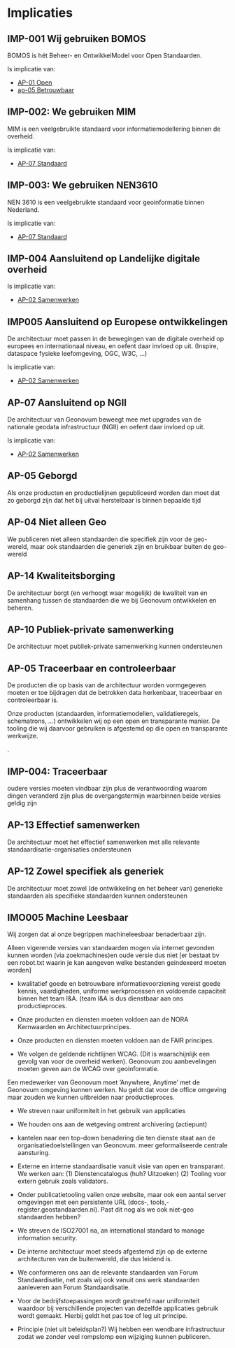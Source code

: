 # Implicaties

## IMP-001 Wij gebruiken BOMOS

BOMOS is hét Beheer- en OntwikkelModel voor Open Standaarden.

Is implicatie van:

- [AP-01 Open](../architectuurprincipes/#ap-01-open)
- [ap-05 Betrouwbaar](../architectuurprincipes/#ap-05-betrouwbaar)

## IMP-002: We gebruiken MIM

MIM is een veelgebruikte standaard voor informatiemodellering binnen de overheid.

Is implicatie van:

- [AP-07 Standaard](../architectuurprincipes/#ap-07-standaard)

## IMP-003: We gebruiken NEN3610 

NEN 3610  is een veelgebruikte standaard voor geoinformatie binnen Nederland.

Is implicatie van:

- [AP-07 Standaard](../architectuurprincipes/#ap-07-standaard)

## IMP-004 Aansluitend op Landelijke digitale overheid

Is implicatie van:

- [AP-02 Samenwerken](../architectuurprincipes/#ap-02-samenwerken)




## IMP005 Aansluitend op Europese ontwikkelingen

De architectuur moet  passen in de bewegingen van de digitale overheid op europees en internationaal niveau, en oefent daar invloed op uit. (Inspire, dataspace fysieke leefomgeving, OGC, W3C, …)

Is implicatie van:

- [AP-02 Samenwerken](../architectuurprincipes/#ap-02-samenwerken)

## AP-07 Aansluitend op NGII

De architectuur van Geonovum beweegt mee met upgrades van de nationale geodata infrastructuur (NGII) en oefent daar invloed op uit.

Is implicatie van:

- [AP-02 Samenwerken](../architectuurprincipes/#ap-02-samenwerken)

## AP-05 Geborgd

Als onze producten en productielijnen gepubliceerd worden dan moet dat zo geborgd zijn dat het bij uitval herstelbaar is binnen bepaalde tijd

## AP-04 Niet alleen Geo

We publiceren niet alleen standaarden die specifiek zijn voor  de geo-wereld, maar ook standaarden die generiek zijn en bruikbaar buiten de geo-wereld

## AP-14 Kwaliteitsborging

De architectuur borgt (en verhoogt waar mogelijk) de kwaliteit van en samenhang tussen de standaarden die we bij Geonovum ontwikkelen en beheren.

## AP-10 Publiek-private samenwerking
De architectuur moet publiek-private samenwerking kunnen ondersteunen
## AP-05 Traceerbaar en controleerbaar

De producten die op basis van de architectuur worden vormgegeven moeten er toe bijdragen dat de betrokken data herkenbaar, traceerbaar en controleerbaar is.

Onze producten (standaarden, informatiemodellen, validatieregels, schematrons, …) ontwikkelen wij op een open en transparante manier. De tooling die wij daarvoor gebruiken is afgestemd op die open en transparante werkwijze.

.
## IMP-004: Traceerbaar 

oudere versies moeten vindbaar zijn plus de verantwoording waarom dingen veranderd zijn plus de overgangstermijn waarbinnen beide versies geldig zijn

## AP-13 Effectief samenwerken

De architectuur moet het effectief samenwerken met alle relevante standaardisatie-organisaties ondersteunen
## AP-12 Zowel specifiek als generiek

De architectuur moet zowel (de ontwikkeling en het beheer van) generieke standaarden als specifieke standaarden kunnen ondersteunen

## IMO005 Machine Leesbaar

Wij zorgen dat al onze begrippen machineleesbaar benaderbaar zijn.

Alleen vigerende versies van standaarden mogen via internet gevonden kunnen worden (via zoekmachines)en oude versie dus niet [er bestaat bv een robot.txt waarin je kan aangeven welke bestanden geindexeerd moeten worden]

- kwalitatief goede en betrouwbare informatievoorziening vereist goede kennis, vaardigheden, uniforme werkprocessen en voldoende capaciteit binnen het team I&A. (team I&A is dus dienstbaar aan ons productieproces.

- Onze producten en diensten moeten voldoen aan de NORA Kernwaarden en Architectuurprincipes.
- Onze producten en diensten moeten voldoen aan de FAIR principes.

- We volgen de geldende richtlijnen WCAG. (Dit is waarschijnlijk een gevolg van voor de overheid werken). Geonovum zou aanbevelingen moeten geven aan de WCAG over geoinformatie.

Een medewerker van Geonovum moet ‘Anywhere, Anytime’ met de Geonovum omgeving kunnen werken. Nu geldt dat voor de office omgeving maar zouden we kunnen uitbreiden naar productieproces.
- We streven naar uniformiteit in het gebruik van applicaties
- We houden ons aan de wetgeving omtrent archivering (actiepunt)
- kantelen naar een top-down benadering die ten dienste staat aan de organisatiedoelstellingen van Geonovum. meer geformaliseerde centrale aansturing.
- Externe en interne standaardisatie vanuit visie van open en transparant.
We werken aan: (1) Dienstencatalogus (huh? Uitzoeken) (2) Tooling voor extern gebruik zoals validators.

- Onder publicatietooling vallen onze website, maar ook een aantal server omgevingen met een persistente URL (docs-, tools,- register.geostandaarden.nl). Past dit nog als we ook niet-geo standaarden hebben?
- We streven de ISO27001 na, an international standard to manage information security.
- De interne architectuur moet steeds afgestemd zijn op de externe architecturen van de buitenwereld, die dus leidend is.
- We conformeren ons aan de relevante standaarden van Forum Standaardisatie, net zoals wij ook vanuit ons werk standaarden aanleveren aan Forum Standaardisatie.
- Voor de bedrijfstoepassingen wordt gestreefd naar uniformiteit waardoor bij verschillende projecten van dezelfde applicaties gebruik wordt gemaakt. Hierbij geldt het pas toe of leg uit principe. 
- Principie (niet uit beleidsplan?) Wij hebben een wendbare infrastructuur zodat we zonder veel rompslomp een wijziging kunnen publiceren.
